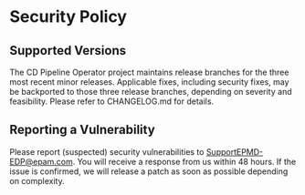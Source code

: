 # Security Policy

## Supported Versions

The CD Pipeline Operator project maintains release branches for the three most recent minor releases. Applicable fixes, including security fixes, may be backported to those three release branches, depending on severity and feasibility. Please refer to CHANGELOG.md for details.

## Reporting a Vulnerability

Please report (suspected) security vulnerabilities to SupportEPMD-EDP@epam.com. You will receive a response from us within 48 hours. If the issue is confirmed, we will release a patch as soon as possible depending on complexity.
